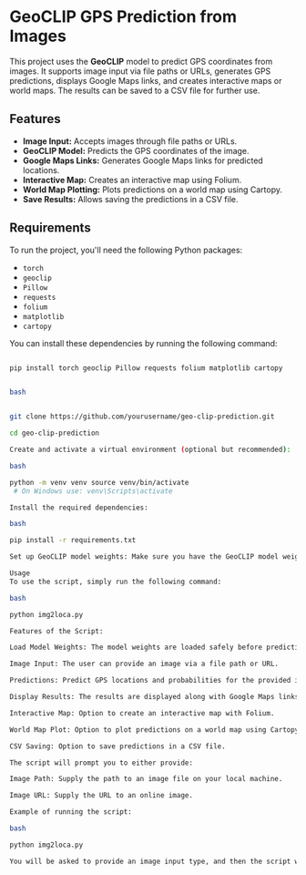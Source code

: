 # GeoCLIP GPS Prediction from Images

This project uses the **GeoCLIP** model to predict GPS coordinates from images. It supports image input via file paths or URLs, generates GPS predictions, displays Google Maps links, and creates interactive maps or world maps. The results can be saved to a CSV file for further use.

## Features

- **Image Input:** Accepts images through file paths or URLs.
- **GeoCLIP Model:** Predicts the GPS coordinates of the image.
- **Google Maps Links:** Generates Google Maps links for predicted locations.
- **Interactive Map:** Creates an interactive map using Folium.
- **World Map Plotting:** Plots predictions on a world map using Cartopy.
- **Save Results:** Allows saving the predictions in a CSV file.

## Requirements

To run the project, you'll need the following Python packages:

- `torch`
- `geoclip`
- `Pillow`
- `requests`
- `folium`
- `matplotlib`
- `cartopy`

You can install these dependencies by running the following command:

```bash

pip install torch geoclip Pillow requests folium matplotlib cartopy


bash


git clone https://github.com/yourusername/geo-clip-prediction.git

cd geo-clip-prediction

Create and activate a virtual environment (optional but recommended):

bash

python -m venv venv source venv/bin/activate
 # On Windows use: venv\Scripts\activate

Install the required dependencies:

bash

pip install -r requirements.txt

Set up GeoCLIP model weights: Make sure you have the GeoCLIP model weights in the correct directory. If they are not available, download and place them in the appropriate folder.

Usage
To use the script, simply run the following command:

bash

python img2loca.py

Features of the Script:

Load Model Weights: The model weights are loaded safely before predictions are made.

Image Input: The user can provide an image via a file path or URL.

Predictions: Predict GPS locations and probabilities for the provided image.

Display Results: The results are displayed along with Google Maps links.

Interactive Map: Option to create an interactive map with Folium.

World Map Plot: Option to plot predictions on a world map using Cartopy.

CSV Saving: Option to save predictions in a CSV file.

The script will prompt you to either provide:

Image Path: Supply the path to an image file on your local machine.

Image URL: Supply the URL to an online image.

Example of running the script:

bash

python img2loca.py

You will be asked to provide an image input type, and then the script will perform predictions and display results.
